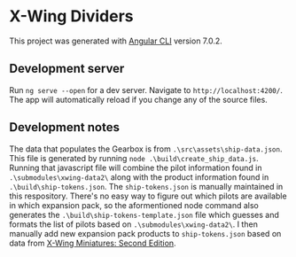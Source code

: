 # X-Wing Dividers

This project was generated with [Angular CLI](https://github.com/angular/angular-cli) version 7.0.2.

## Development server

Run `ng serve --open` for a dev server. Navigate to `http://localhost:4200/`. The app will automatically reload if you change any of the source files.

## Development notes

The data that populates the Gearbox is from `.\src\assets\ship-data.json`. This file is generated by running `node .\build\create_ship_data.js`. Running that
javascript file will combine the pilot information found in `.\submodules\xwing-data2\` along with the product information found in `.\build\ship-tokens.json`.
The `ship-tokens.json` is manually maintained in this respository. There's no easy way to figure out which pilots are available in which expansion pack, so the
aformentioned node command also generates the `.\build\ship-tokens-template.json` file which guesses and formats the list of pilots based on 
`.\submodules\xwing-data2\`. I then manually add new expansion pack products to `ship-tokens.json` based on data from [X-Wing Miniatures: Second Edition](http://xwing-miniatures-second-edition.wikia.com/wiki/X-Wing_Miniatures:_Second_Edition_Wiki).